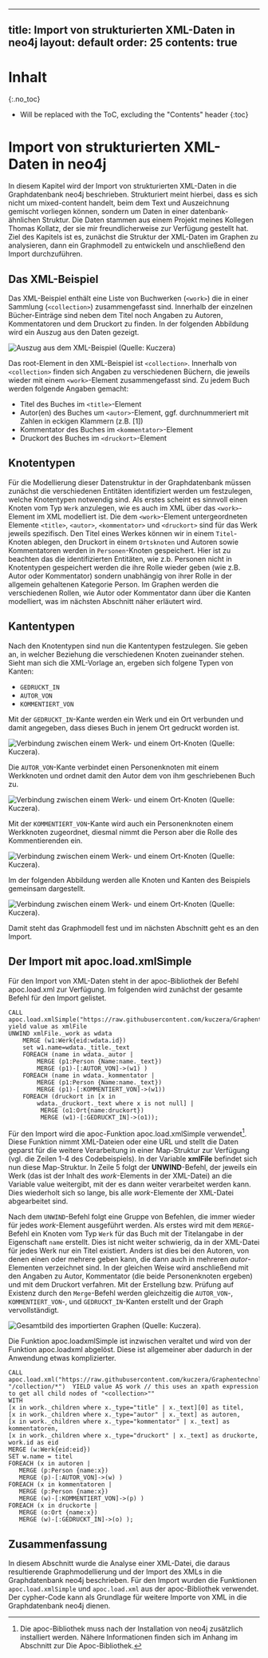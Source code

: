 

---
title: Import von strukturierten XML-Daten in neo4j
layout: default
order: 25
contents: true
---

# Inhalt
{:.no_toc}

* Will be replaced with the ToC, excluding the "Contents" header
{:toc}

# Import von strukturierten XML-Daten in neo4j

In diesem Kapitel wird der Import von strukturierten XML-Daten in die Graphdatenbank neo4j beschrieben. Strukturiert meint hierbei, dass es sich nicht um mixed-content handelt, beim dem Text und Auszeichnung gemischt vorliegen können, sondern um Daten in einer datenbank-ähnlichen Struktur. Die Daten stammen aus einem Projekt meines Kollegen Thomas Kollatz, der sie mir freundlicherweise zur Verfügung gestellt hat. Ziel des Kapitels ist es, zunächst die Struktur der XML-Daten im Graphen zu analysieren, dann ein Graphmodell zu entwickeln und anschließend den Import durchzuführen.

## Das XML-Beispiel

Das XML-Beispiel enthält eine Liste von Buchwerken (`<work>`) die in einer Sammlung (`<collection>`) zusammengefasst sind. Innerhalb der einzelnen Bücher-Einträge sind neben dem Titel noch Angaben zu Autoren, Kommentatoren und dem Druckort zu finden.
In der folgenden Abbildung wird ein Auszug aus den Daten gezeigt.

![Auszug aus dem XML-Beispiel (Quelle: Kuczera)](./Bilder/kollatz-xml-Beispiel.png)

Das root-Element in den XML-Beispiel ist `<collection>`. Innerhalb von `<collection>` finden sich Angaben zu verschiedenen Büchern, die jeweils wieder mit einem `<work>`-Element zusammengefasst sind. Zu jedem Buch werden folgende Angaben gemacht:

* Titel des Buches im `<title>`-Element
* Autor(en) des Buches um `<autor>`-Element, ggf. durchnummeriert mit Zahlen in eckigen Klammern (z.B. [1])
* Kommentator des Buches im `<kommentator>`-Element
* Druckort des Buches im `<druckort>`-Element

## Knotentypen

Für die Modellierung dieser Datenstruktur in der Graphdatenbank müssen zunächst die verschiedenen Entitäten identifiziert werden um festzulegen, welche Knotentypen notwendig sind. Als erstes scheint es sinnvoll einen Knoten vom Typ `Werk` anzulegen, wie es auch im XML über das `<work>`-Element im XML modelliert ist. Die dem `<work>`-Element untergeordneten Elemente `<title>`, `<autor>`, `<kommentator>` und `<druckort>` sind für das Werk jeweils spezifisch. Den Titel eines Werkes können wir in einem `Titel`-Knoten ablegen, den Druckort in einem `Ortsknoten` und Autoren sowie Kommentatoren werden in `Personen`-Knoten gespeichert. Hier ist zu beachten das die identifizierten Entitäten, wie z.b. Personen nicht in Knotentypen gespeichert werden die ihre Rolle wieder geben (wie z.B. Autor oder Kommentator) sondern unabhängig von ihrer Rolle in der allgemein gehaltenen Kategorie Person. Im Graphen werden die verschiedenen Rollen, wie Autor oder Kommentator dann über die Kanten modelliert, was im nächsten Abschnitt näher erläutert wird.

## Kantentypen

Nach den Knotentypen sind nun die Kantentypen festzulegen. Sie geben an, in welcher Beziehung die verschiedenen Knoten zueinander stehen. Sieht man sich die XML-Vorlage an, ergeben sich folgene Typen von Kanten:

* `GEDRUCKT_IN`
* `AUTOR_VON`
* `KOMMENTIERT_VON`

Mit der `GEDRUCKT_IN`-Kante werden ein Werk und ein Ort verbunden und damit angegeben, dass dieses Buch in jenem Ort gedruckt worden ist.

![Verbindung zwischen einem `Werk`- und einem `Ort`-Knoten (Quelle: Kuczera).](Bilder/Werk-Ort.png)

Die `AUTOR_VON`-Kante verbindet einen Personenknoten mit einem Werkknoten und ordnet damit den Autor dem von ihm geschriebenen Buch zu.

![Verbindung zwischen einem `Werk`- und einem `Ort`-Knoten (Quelle: Kuczera).](Bilder/Werk-Autor.png)

Mit der `KOMMENTIERT_VON`-Kante wird auch ein Personenknoten einem Werkknoten zugeordnet, diesmal nimmt die Person aber die Rolle des Kommentierenden ein.

![Verbindung zwischen einem `Werk`- und einem `Ort`-Knoten (Quelle: Kuczera).](Bilder/Werk-Kommentator.png)

Im der folgenden Abbildung werden alle Knoten und Kanten des Beispiels gemeinsam dargestellt.

![Verbindung zwischen einem `Werk`- und einem `Ort`-Knoten (Quelle: Kuczera).](Bilder/Werk-gesamt.png)

Damit steht das Graphmodell fest und im nächsten Abschnitt geht es an den Import.

## Der Import mit apoc.load.xmlSimple

Für den Import von XML-Daten steht in der apoc-Bibliothek der Befehl apoc.load.xml zur Verfügung. Im folgenden wird zunächst der gesamte Befehl für den Import gelistet.


~~~cypher
CALL apoc.load.xmlSimple("https://raw.githubusercontent.com/kuczera/Graphentechnologien/master/docs/data/kollatz.xml") yield value as xmlFile
UNWIND xmlFile._work as wdata
	MERGE (w1:Werk{eid:wdata.id})
	set w1.name=wdata._title._text
    FOREACH (name in wdata._autor |
		MERGE (p1:Person {Name:name._text})
		MERGE (p1)-[:AUTOR_VON]->(w1) )
	FOREACH (name in wdata._kommentator |
		MERGE (p1:Person {Name:name._text})
		MERGE (p1)-[:KOMMENTIERT_VON]->(w1))
	FOREACH (druckort in [x in
		wdata._druckort._text where x is not null] |
		 MERGE (o1:Ort{name:druckort})
		 MERGE (w1)-[:GEDRUCKT_IN]->(o1));
~~~

Für den Import wird die apoc-Funktion apoc.load.xmlSimple verwendet[^6846]. Diese Funktion nimmt XML-Dateien oder eine URL und stellt die Daten geparst für die weitere Verarbeitung in einer Map-Struktur zur Verfügung (vgl. die Zeilen 1-4 des Codebeispiels). In der Variable __xmlFile__ befindet sich nun diese Map-Struktur. In Zeile 5 folgt der __UNWIND__-Befehl, der jeweils ein Werk (das ist der Inhalt des *work*-Elements in der XML-Datei) an die Variable value weitergibt, mit der es dann weiter verarbeitet werden kann. Dies wiederholt sich so lange, bis alle *work*-Elemente der XML-Datei abgearbeitet sind.

Nach dem `UNWIND`-Befehl folgt eine Gruppe von Befehlen, die immer wieder für jedes *work*-Element ausgeführt werden. Als erstes wird mit dem `MERGE`-Befehl ein Knoten vom Typ `Werk` für das Buch mit der Titelangabe in der Eigenschaft `name` erstellt. Dies ist nicht weiter schwierig, da in der XML-Datei für jedes Werk nur ein Titel existiert. Anders ist dies bei den Autoren, von denen einen oder mehrere geben kann, die dann auch in mehreren *autor*-Elementen verzeichnet sind. In der gleichen Weise wird anschließend mit den Angaben zu Autor, Kommentator (die beide Personenknoten ergeben) und mit dem Druckort verfahren. Mit der Erstellung bzw. Prüfung auf Existenz durch den `Merge`-Befehl werden gleichzeitig die `AUTOR_VON`-, `KOMMENTIERT_VON`-, und `GEDRUCKT_IN`-Kanten erstellt und der Graph vervollständigt.

![Gesamtbild des importierten Graphen (Quelle: Kuczera).](Bilder/Kollatz-Druckernetzwerk.png)

Die Funktion apoc.loadxmlSimple ist inzwischen veraltet und wird von der Funktion apoc.loadxml abgelöst. Diese ist allgemeiner aber dadurch in der Anwendung etwas komplizierter.

~~~cypher
CALL
apoc.load.xml("https://raw.githubusercontent.com/kuczera/Graphentechnologien/master/docs/data/kollatz.xml", "/collection/*")  YIELD value AS work // this uses an xpath expression to get all child nodes of "<collection>""
WITH
[x in work._children where x._type="title" | x._text][0] as titel,
[x in work._children where x._type="autor" | x._text] as autoren,
[x in work._children where x._type="kommentator" | x._text] as kommentatoren,
[x in work._children where x._type="druckort" | x._text] as druckorte,
work.id as eid
MERGE (w:Werk{eid:eid})
SET w.name = titel
FOREACH (x in autoren |
   MERGE (p:Person {name:x})
   MERGE (p)-[:AUTOR_VON]->(w) )
FOREACH (x in kommentatoren |
   MERGE (p:Person {name:x})
   MERGE (w)-[:KOMMENTIERT_VON]->(p) )
FOREACH (x in druckorte |
   MERGE (o:Ort {name:x})
   MERGE (w)-[:GEDRUCKT_IN]->(o) );
~~~

## Zusammenfassung

In diesem Abschnitt wurde die Analyse einer XML-Datei, die daraus resultierende Graphmodellierung und der Import des XMLs in die Graphdatenbank neo4j beschrieben. Für den Import wurden die Funktionen `apoc.load.xmlSimple` und `apoc.load.xml` aus der apoc-Bibliothek verwendet. Der cypher-Code kann als Grundlage für weitere Importe von XML in die Graphdatenbank neo4j dienen.


[^6846]: Die apoc-Bibliothek muss nach der Installation von neo4j zusätzlich installiert werden. Nähere Informationen finden sich im Anhang im Abschnitt zur Die Apoc-Bibliothek.
